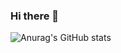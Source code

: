 ### Hi there 👋

![Anurag's GitHub stats](https://github-readme-stats.vercel.app/api?username=yeonwoo1125&show_icons=true&theme=cobalt)  

